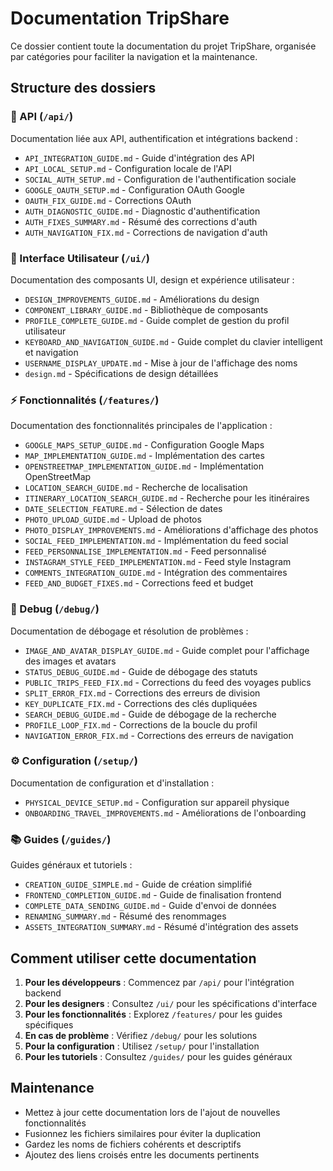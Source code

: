 # Documentation TripShare

Ce dossier contient toute la documentation du projet TripShare, organisée par catégories pour faciliter la navigation et la maintenance.

## Structure des dossiers

### 📡 API (`/api/`)
Documentation liée aux API, authentification et intégrations backend :
- `API_INTEGRATION_GUIDE.md` - Guide d'intégration des API
- `API_LOCAL_SETUP.md` - Configuration locale de l'API
- `SOCIAL_AUTH_SETUP.md` - Configuration de l'authentification sociale
- `GOOGLE_OAUTH_SETUP.md` - Configuration OAuth Google
- `OAUTH_FIX_GUIDE.md` - Corrections OAuth
- `AUTH_DIAGNOSTIC_GUIDE.md` - Diagnostic d'authentification
- `AUTH_FIXES_SUMMARY.md` - Résumé des corrections d'auth
- `AUTH_NAVIGATION_FIX.md` - Corrections de navigation d'auth

### 🎨 Interface Utilisateur (`/ui/`)
Documentation des composants UI, design et expérience utilisateur :
- `DESIGN_IMPROVEMENTS_GUIDE.md` - Améliorations du design
- `COMPONENT_LIBRARY_GUIDE.md` - Bibliothèque de composants
- `PROFILE_COMPLETE_GUIDE.md` - Guide complet de gestion du profil utilisateur
- `KEYBOARD_AND_NAVIGATION_GUIDE.md` - Guide complet du clavier intelligent et navigation
- `USERNAME_DISPLAY_UPDATE.md` - Mise à jour de l'affichage des noms
- `design.md` - Spécifications de design détaillées

### ⚡ Fonctionnalités (`/features/`)
Documentation des fonctionnalités principales de l'application :
- `GOOGLE_MAPS_SETUP_GUIDE.md` - Configuration Google Maps
- `MAP_IMPLEMENTATION_GUIDE.md` - Implémentation des cartes
- `OPENSTREETMAP_IMPLEMENTATION_GUIDE.md` - Implémentation OpenStreetMap
- `LOCATION_SEARCH_GUIDE.md` - Recherche de localisation
- `ITINERARY_LOCATION_SEARCH_GUIDE.md` - Recherche pour les itinéraires
- `DATE_SELECTION_FEATURE.md` - Sélection de dates
- `PHOTO_UPLOAD_GUIDE.md` - Upload de photos
- `PHOTO_DISPLAY_IMPROVEMENTS.md` - Améliorations d'affichage des photos
- `SOCIAL_FEED_IMPLEMENTATION.md` - Implémentation du feed social
- `FEED_PERSONNALISE_IMPLEMENTATION.md` - Feed personnalisé
- `INSTAGRAM_STYLE_FEED_IMPLEMENTATION.md` - Feed style Instagram
- `COMMENTS_INTEGRATION_GUIDE.md` - Intégration des commentaires
- `FEED_AND_BUDGET_FIXES.md` - Corrections feed et budget

### 🐛 Debug (`/debug/`)
Documentation de débogage et résolution de problèmes :
- `IMAGE_AND_AVATAR_DISPLAY_GUIDE.md` - Guide complet pour l'affichage des images et avatars
- `STATUS_DEBUG_GUIDE.md` - Guide de débogage des statuts
- `PUBLIC_TRIPS_FEED_FIX.md` - Corrections du feed des voyages publics
- `SPLIT_ERROR_FIX.md` - Corrections des erreurs de division
- `KEY_DUPLICATE_FIX.md` - Corrections des clés dupliquées
- `SEARCH_DEBUG_GUIDE.md` - Guide de débogage de la recherche
- `PROFILE_LOOP_FIX.md` - Corrections de la boucle du profil
- `NAVIGATION_ERROR_FIX.md` - Corrections des erreurs de navigation

### ⚙️ Configuration (`/setup/`)
Documentation de configuration et d'installation :
- `PHYSICAL_DEVICE_SETUP.md` - Configuration sur appareil physique
- `ONBOARDING_TRAVEL_IMPROVEMENTS.md` - Améliorations de l'onboarding

### 📚 Guides (`/guides/`)
Guides généraux et tutoriels :
- `CREATION_GUIDE_SIMPLE.md` - Guide de création simplifié
- `FRONTEND_COMPLETION_GUIDE.md` - Guide de finalisation frontend
- `COMPLETE_DATA_SENDING_GUIDE.md` - Guide d'envoi de données
- `RENAMING_SUMMARY.md` - Résumé des renommages
- `ASSETS_INTEGRATION_SUMMARY.md` - Résumé d'intégration des assets

## Comment utiliser cette documentation

1. **Pour les développeurs** : Commencez par `/api/` pour l'intégration backend
2. **Pour les designers** : Consultez `/ui/` pour les spécifications d'interface
3. **Pour les fonctionnalités** : Explorez `/features/` pour les guides spécifiques
4. **En cas de problème** : Vérifiez `/debug/` pour les solutions
5. **Pour la configuration** : Utilisez `/setup/` pour l'installation
6. **Pour les tutoriels** : Consultez `/guides/` pour les guides généraux

## Maintenance

- Mettez à jour cette documentation lors de l'ajout de nouvelles fonctionnalités
- Fusionnez les fichiers similaires pour éviter la duplication
- Gardez les noms de fichiers cohérents et descriptifs
- Ajoutez des liens croisés entre les documents pertinents 